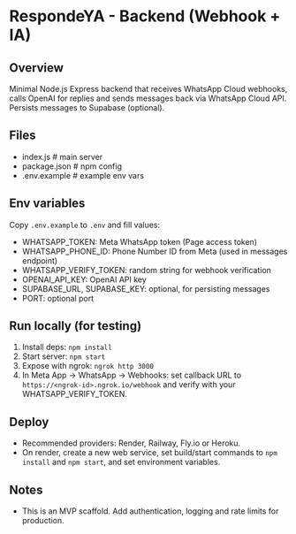 # RespondeYA - Backend (Webhook + IA)

## Overview
Minimal Node.js Express backend that receives WhatsApp Cloud webhooks, calls OpenAI for replies and sends messages back via WhatsApp Cloud API. Persists messages to Supabase (optional).

## Files
- index.js            # main server
- package.json        # npm config
- .env.example        # example env vars

## Env variables
Copy `.env.example` to `.env` and fill values:
- WHATSAPP_TOKEN: Meta WhatsApp token (Page access token)
- WHATSAPP_PHONE_ID: Phone Number ID from Meta (used in messages endpoint)
- WHATSAPP_VERIFY_TOKEN: random string for webhook verification
- OPENAI_API_KEY: OpenAI API key
- SUPABASE_URL, SUPABASE_KEY: optional, for persisting messages
- PORT: optional port

## Run locally (for testing)
1. Install deps: `npm install`
2. Start server: `npm start`
3. Expose with ngrok: `ngrok http 3000`
4. In Meta App -> WhatsApp -> Webhooks: set callback URL to `https://<ngrok-id>.ngrok.io/webhook` and verify with your WHATSAPP_VERIFY_TOKEN.

## Deploy
- Recommended providers: Render, Railway, Fly.io or Heroku.
- On render, create a new web service, set build/start commands to `npm install` and `npm start`, and set environment variables.

## Notes
- This is an MVP scaffold. Add authentication, logging and rate limits for production.
